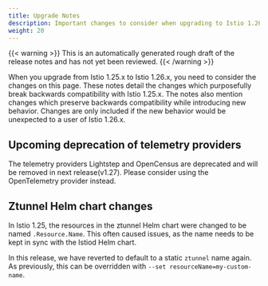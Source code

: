 ```yaml
---
title: Upgrade Notes
description: Important changes to consider when upgrading to Istio 1.26.0.
weight: 20
---
```


{{< warning >}}
This is an automatically generated rough draft of the release notes and has not yet been reviewed.
{{< /warning >}}

When you upgrade from Istio 1.25.x to Istio 1.26.x, you need to consider the changes on this page.
These notes detail the changes which purposefully break backwards compatibility with Istio 1.25.x.
The notes also mention changes which preserve backwards compatibility while introducing new behavior.
Changes are only included if the new behavior would be unexpected to a user of Istio 1.26.x.

## Upcoming deprecation of telemetry providers

The telemetry providers Lightstep and OpenCensus are deprecated and will be removed in next release(v1.27). Please consider using the OpenTelemetry provider instead.

## Ztunnel Helm chart changes

In Istio 1.25, the resources in the ztunnel Helm chart were changed to be named `.Resource.Name`.
This often caused issues, as the name needs to be kept in sync with the Istiod Helm chart.

In this release, we have reverted to default to a static `ztunnel` name again.
As previously, this can be overridden with `--set resourceName=my-custom-name`.
